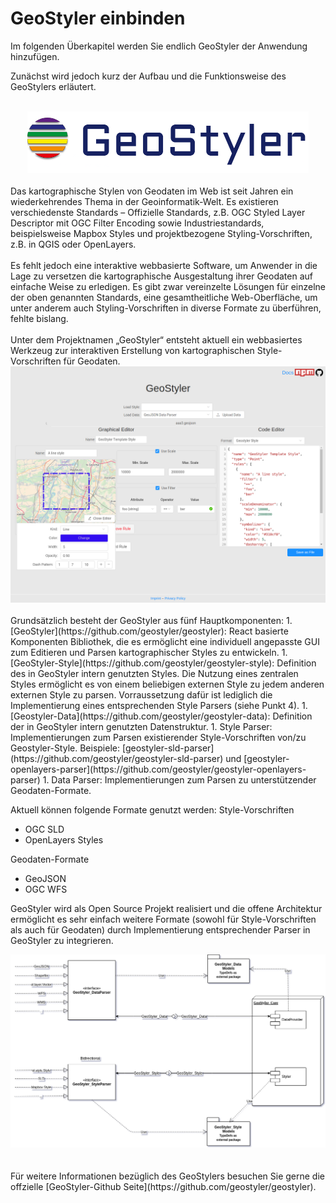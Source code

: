 # GeoStyler einbinden

Im folgenden Überkapitel werden Sie endlich GeoStyler der Anwendung hinzufügen.

Zunächst wird jedoch kurz der Aufbau und die Funktionsweise des GeoStylers erläutert.

<br>
<center><img src="../images/geo-styler-logo.jpg" style="width:450px;"/></center>
<br>
Das kartographische Stylen von Geodaten im Web ist seit Jahren ein wiederkehrendes 
Thema in der Geoinformatik-Welt. Es existieren verschiedenste Standards – Offizielle Standards, 
z.B. OGC Styled Layer Descriptor mit OGC Filter Encoding sowie Industriestandards, 
beispielsweise Mapbox Styles und projektbezogene Styling-Vorschriften, z.B. in QGIS oder OpenLayers.
<br><br>
Es fehlt jedoch eine interaktive webbasierte Software, um Anwender in die Lage zu versetzen
die kartographische Ausgestaltung ihrer Geodaten auf einfache Weise zu erledigen. Es gibt zwar
vereinzelte Lösungen für einzelne der oben genannten Standards, eine gesamtheitliche
Web-Oberfläche, um unter anderem auch Styling-Vorschriften in diverse Formate zu überführen, fehlte bislang.
<br><br>
Unter dem Projektnamen „GeoStyler“ entsteht aktuell ein webbasiertes Werkzeug zur interaktiven Erstellung
von kartographischen Style-Vorschriften für Geodaten.
<br>
<center><img src="../images/geostyler.png" style="width:850px;"/></center>
<br>
Grundsätzlich besteht der GeoStyler aus fünf Hauptkomponenten:
1. [GeoStyler](https://github.com/geostyler/geostyler):
React basierte Komponenten Bibliothek, die es ermöglicht eine individuell angepasste 
GUI zum Editieren und Parsen kartographischer Styles zu entwickeln. 
1. [GeoStyler-Style](https://github.com/geostyler/geostyler-style):
Definition des in GeoStyler intern genutzten Styles. Die Nutzung eines zentralen 
Styles ermöglicht es von einem beliebigen externen Style zu jedem anderen externen 
Style zu parsen. Vorraussetzung dafür ist lediglich die Implementierung eines entsprechenden 
Style Parsers (siehe Punkt 4).
1. [Geostyler-Data](https://github.com/geostyler/geostyler-data):
Definition der in GeoStyler intern genutzten Datenstruktur.
1. Style Parser:
Implementierungen zum Parsen existierender Style-Vorschriften von/zu Geostyler-Style. 
Beispiele: [geostyler-sld-parser](https://github.com/geostyler/geostyler-sld-parser) und 
[geostyler-openlayers-parser](https://github.com/geostyler/geostyler-openlayers-parser)
1. Data Parser:
Implementierungen zum Parsen zu unterstützender Geodaten-Formate.
<br>

Aktuell können folgende Formate genutzt werden:
Style-Vorschriften

- OGC SLD
- OpenLayers Styles

Geodaten-Formate

- GeoJSON
- OGC WFS

GeoStyler wird als Open Source Projekt realisiert und die offene Architektur ermöglicht
es sehr einfach weitere Formate (sowohl für Style-Vorschriften als auch für Geodaten)
durch Implementierung entsprechender Parser in GeoStyler zu integrieren.
<br>

<center><img src="../images/parser.png" style="width:850px;"/></center>
<br><br>
Für weitere Informationen bezüglich des GeoStylers besuchen Sie gerne die offzielle
[GeoStyler-Github Seite](https://github.com/geostyler/geostyler).
